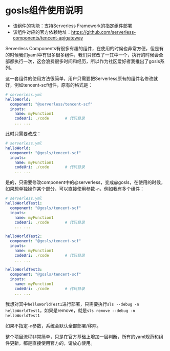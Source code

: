 # gosls组件使用说明

* 该组件的功能：支持Serverless Framework的指定组件部署
* 该组件对应的官方依赖地址：https://github.com/serverless-components/tencent-apigateway

Serverless Components有很多有趣的组件，在使用的时候也非常方便，但是有的时候我们yaml中有很多很多组件，我们只修改了一其中一个，执行的时候会全部都执行一次，这会浪费很多时间和经历，所以作为社区爱好者我推出了gosls系列。

这一套组件的使用方法很简单，用户只需要把Serverless原有的组件名修改就好，例如tencent-scf组件，原有的格式是：

```yml
# serverless.yml
helloWorld:
  component: "@serverless/tencent-scf"
  inputs:
    name: myFunction1
    codeUri: ./code       # 代码目录
    ... ...
```

此时只需要改成：

```yml
# serverless.yml
helloWorld:
  component: "@gosls/tencent-scf"
  inputs:
    name: myFunction1
    codeUri: ./code       # 代码目录
    ... ...
```

是的，只需要修改component中的@serverless，变成@gosls，在使用的时候，如果想单独操作某个部分，可以直接使用参数`-n`，例如我有多个组件：

```yaml
# serverless.yml
helloWorldTest1:
  component: "@gosls/tencent-scf"
  inputs:
    name: myFunction1
    codeUri: ./code       # 代码目录
    ... ...

helloWorldTest2:
  component: "@gosls/tencent-scf"
  inputs:
    name: myFunction1
    codeUri: ./code       # 代码目录
    ... ...
    
helloWorldTest3:
  component: "@gosls/tencent-scf"
  inputs:
    name: myFunction1
    codeUri: ./code       # 代码目录
    ... ...
```

我想对其中`helloWorldTest1`进行部署，只需要执行`sls --debug -n helloWorldTest1`，如果是remove，就是`sls remove --debug -n helloWorldTest1`

如果不指定`-n`参数，系统会默认全部部署/移除。

整个项目流程非常简单，只是在官方基础上增加一层判断，所有的yaml规范和组件更新，都是直接使用官方的，请放心使用。
